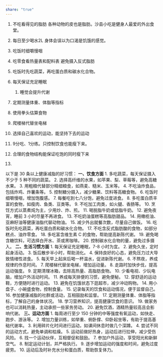 ```yaml
---
share: "true"
---
```




1. 不吃看得见的脂肪
	 各种动物的皮也是脂肪。沙县小吃是健身人最爱的外出食堂。
2. 每日至少喝水2L
	身体会误以为口渴是饥饿的感觉。
3. 吃饭时细嚼慢咽

 4. 吃零食看热量表和配料表
	 避免摄入反式脂肪
5. 吃饭时先吃蔬菜，再吃蛋白质和碳水化合物。
6. 每天保证充足睡眠
	1. 睡觉会提升代谢
7. 定期测量体重、体脂等指标
8. 使用拳头估算食物
9. 爬楼梯代替坐电梯
10. 选择自己喜欢的运动，能坚持下去的运动
11. 9分吃、1分练。只控制饮食也能瘦下来。
12. 合理的食物结构能保证吃饱的同时瘦下来
13. 






以下是 30 条以上健康减脂的好习惯： **一、饮食方面** 1. 多吃蔬菜，每天保证摄入不少于 5 种不同的蔬菜。 2. 选择高纤维的水果，如苹果、梨、草莓等，避免高糖水果。 3. 用粗粮代替部分精细粮食，如燕麦、糙米、玉米等。 4. 不吃油炸食品，包括炸鸡、炸薯条等。 5. 控制糖分摄入，减少糖果、饮料等高糖食物。 6. 吃饭时细嚼慢咽，增加饱腹感。 7. 每餐吃到七八分饱，避免过度进食。 8. 多吃蛋白质丰富的食物，如瘦肉、鱼类、豆类等。 9. 不吃加工肉类，如火腿、香肠等。 10. 烹饪方式以蒸煮炖为主，少用炒、炸、煎。 11. 喝脱脂牛奶或低脂牛奶。 12. 避免夜宵，睡前 3 小时尽量不再进食。 13. 不吃奶油蛋糕等高脂肪甜品。 14. 用橄榄油、亚麻籽油等健康油脂代替动物油。 15. 减少外出就餐次数，尽量自己做饭。 16. 吃饭时先吃蔬菜，再吃蛋白质和碳水化合物。 17. 不吃含反式脂肪酸的食物，如部分糕点、油炸零食。 18. 多吃富含维生素 C 的食物，帮助提高新陈代谢。 19. 避免喝含糖饮料，可选择白开水、茶或黑咖啡。 20. 控制碳水化合物的量，避免过多摄入。 **二、生活习惯方面** 1. 每天保证充足睡眠，7-8 小时为宜。 2. 避免久坐，定时起身活动。 3. 饭后散步半小时，帮助消化。 4. 保持良好的心态，避免压力过大导致情绪性进食。 5. 每天早上起床后喝一杯温水，促进新陈代谢。 6. 不熬夜，养成规律的作息时间。 7. 爬楼梯代替坐电梯，增加运动量。 8. 走路时加快步伐，提高运动强度。 9. 定期清理冰箱，去除高热量、高脂肪食物。 10. 少看电视、少玩电脑，增加户外活动时间。 11. 养成每天排便的习惯，避免便秘。 12. 穿舒适的运动鞋，方便随时进行运动。 13. 避免在饥饿状态下逛超市，减少冲动购物。 14. 用小盘子、小碗盛食物，控制食量。 15. 记录每天的饮食和运动情况，便于监督自己。 16. 参加健康减脂的社群或活动，互相鼓励和监督。 17. 定期测量体重、体脂等指标，了解自己的身体状况。 18. 学习营养知识，提高健康饮食的意识。 19. 做家务也可以消耗热量，主动承担一些家务劳动。 20. 避免饮酒，酒精热量较高且会影响代谢。 **三、运动方面** 1. 每周进行至少 150 分钟的中等强度有氧运动，如快走、跑步、游泳等。 2. 增加力量训练，如举重、俯卧撑、仰卧起坐等，有助于提高基础代谢率。 3. 利用碎片化时间进行运动，如课间休息时做几个深蹲。 4. 尝试不同的运动方式，避免单调和枯燥。 5. 运动前做好热身，运动后进行拉伸，减少受伤风险。 6. 找一个运动伙伴，互相督促和鼓励。 7. 参加户外运动，享受阳光和新鲜空气。 8. 制定运动计划，并严格执行。 9. 逐步增加运动的强度和时间，避免过度疲劳。 10. 运动后及时补充水分和蛋白质，帮助恢复体力。